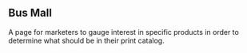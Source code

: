 ## Bus Mall

A page for marketers to gauge interest in specific products in order to determine what should be in their print catalog.
